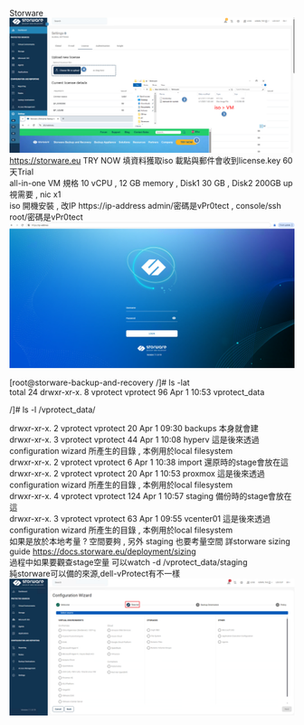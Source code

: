 Storware <br>
![storware ](image/storeware-1.png)
https://storware.eu   TRY NOW 填資料獲取iso 載點與郵件會收到license.key 60天Trial <br>
all-in-one VM 規格  10 vCPU , 12 GB memory , Disk1 30 GB , Disk2 200GB up視需要 , nic x1  <br>
iso 開機安裝 , 改IP 
https://ip-address   admin/密碼是vPr0tect   , console/ssh root/密碼是vPr0tect<br>
![login ](image/storware-login.png)


[root@storware-backup-and-recovery /]# ls -lat<br>
total 24
drwxr-xr-x.   8 vprotect vprotect   96 Apr  1 10:53 vprotect_data<br>

 /]# ls -l /vprotect_data/<br>

drwxr-xr-x. 2 vprotect vprotect  20 Apr  1 09:30 backups  本身就會建<br>
drwxr-xr-x. 3 vprotect vprotect  44 Apr  1 10:08 hyperv   這是後來透過configuration wizard  所產生的目錄 , 本例用於local filesystem<br>
drwxr-xr-x. 2 vprotect vprotect   6 Apr  1 10:38 import   還原時的stage會放在這<br>
drwxr-xr-x. 2 vprotect vprotect  20 Apr  1 10:53 proxmox  這是後來透過configuration wizard  所產生的目錄 , 本例用於local filesystem<br>
drwxr-xr-x. 4 vprotect vprotect 124 Apr  1 10:57 staging  備份時的stage會放在這<br>
drwxr-xr-x. 3 vprotect vprotect  63 Apr  1 09:55 vcenter01 這是後來透過configuration wizard  所產生的目錄 , 本例用於local filesystem<br>
如果是放於本地考量 ? 空間要夠 , 另外 staging 也要考量空間 詳storware sizing guide  https://docs.storware.eu/deployment/sizing   <br>
過程中如果要觀查stage空量 可以watch -d /vprotect_data/staging  <br>
純storware可以備的來源,dell-vProtect有不一樣
![storeware ](image/backup-source.png)
